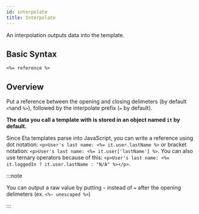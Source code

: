 ```yaml
---
id: interpolate
title: Interpolate
---
```


An interpolation outputs data into the template.

## Basic Syntax

```ejs
<%= reference %>
```

## Overview

Put a reference between the opening and closing delimeters (by default `<%`and `%>`), followed by the interpolate prefix (`=` by default).

**The data you call a template with is stored in an object named `it` by default.**

Since Eta templates parse into JavaScript, you can write a reference using dot notation: `<p>User's last name: <%= it.user.lastName %>` or bracket notation: `<p>User's last name: <%= it.user['lastName'] %>`. You can also use ternary operators because of this: `<p>User's last name: <%= it.loggedIn ? it.user.lastName : "N/A" %></p>`.

:::note

You can output a raw value by putting `~` instead of `=` after the opening delimeters (ex. `<%~ unescaped %>`)

:::
